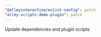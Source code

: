 ```yaml
---
"@alleyinteractive/eslint-config": patch
"alley-scripts-demo-plugin": patch
---
```


Update dependencies and plugin scripts
